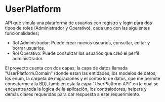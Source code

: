 # UserPlatform
API que simula una plataforma de usuarios con registro y login para dos tipos de roles (Administrador y Operativo), cada uno con las siguientes funcionalidades¡
- Rol Administrador: Puede crear nuevos usuarios, consultar, editar y borrar usuarios.
- Rol Operativo: Puede consul¤ar los usuarios que creó el perfil adminis¤rador.
 
El proyecto cuenta con dos capas; la capa de datos llamada "UserPlatform.Domain" (donde estan las entidades, los modelos de datos, los enum, la carpeta de migraciones y el contexto de datos, que me permite conectarme a la BD), tambien esta la capa "UserPlatform.API" en la cual se encuentra toda la logica de la aplicación, los contralodores, helpers y demás clases requeridas para dar respuesta a este requerimiento.
